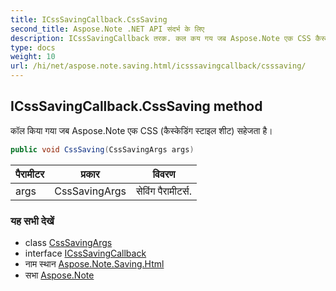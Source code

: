 ```yaml
---
title: ICssSavingCallback.CssSaving
second_title: Aspose.Note .NET API संदर्भ के लिए
description: ICssSavingCallback तरक. कल कय गय जब Aspose.Note एक CSS कैस्केडंग स्टइल शट सहेजत है
type: docs
weight: 10
url: /hi/net/aspose.note.saving.html/icsssavingcallback/csssaving/
---
```

## ICssSavingCallback.CssSaving method

कॉल किया गया जब Aspose.Note एक CSS (कैस्केडिंग स्टाइल शीट) सहेजता है।

```csharp
public void CssSaving(CssSavingArgs args)
```

| पैरामीटर | प्रकार | विवरण |
| --- | --- | --- |
| args | CssSavingArgs | सेविंग पैरामीटर्स. |

### यह सभी देखें

* class [CssSavingArgs](../../csssavingargs/)
* interface [ICssSavingCallback](../)
* नाम स्थान [Aspose.Note.Saving.Html](../../icsssavingcallback/)
* सभा [Aspose.Note](../../../)


